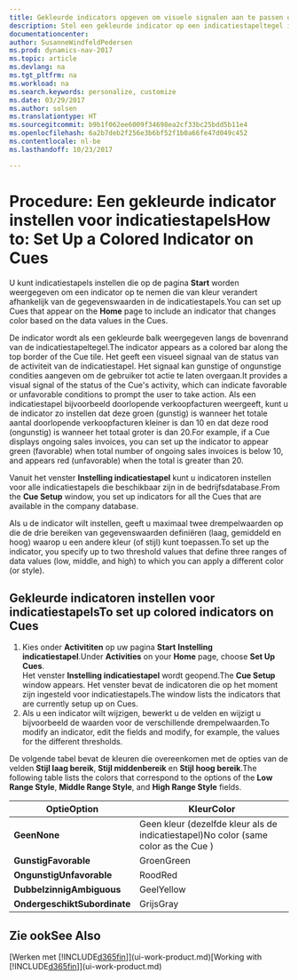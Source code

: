 ```yaml
---
title: Gekleurde indicators opgeven om visuele signalen aan te passen over de activiteit van een indicatiestapel
description: Stel een gekleurde indicator op een indicatiestapeltegel in om een aangepast visueel signaal van de activiteit van de indicatiestapel te bieden.
documentationcenter: 
author: SusanneWindfeldPedersen
ms.prod: dynamics-nav-2017
ms.topic: article
ms.devlang: na
ms.tgt_pltfrm: na
ms.workload: na
ms.search.keywords: personalize, customize
ms.date: 03/29/2017
ms.author: solsen
ms.translationtype: HT
ms.sourcegitcommit: b9b1f062ee6009f34698ea2cf33bc25bdd5b11e4
ms.openlocfilehash: 6a2b7deb2f256e3b6bf52f1b0a66fe47d049c452
ms.contentlocale: nl-be
ms.lasthandoff: 10/23/2017

---
```

# <a name="how-to-set-up-a-colored-indicator-on-cues"></a><span data-ttu-id="ad179-103">Procedure: Een gekleurde indicator instellen voor indicatiestapels</span><span class="sxs-lookup"><span data-stu-id="ad179-103">How to: Set Up a Colored Indicator on Cues</span></span>
<span data-ttu-id="ad179-104">U kunt indicatiestapels instellen die op de pagina **Start** worden weergegeven om een indicator op te nemen die van kleur verandert afhankelijk van de gegevenswaarden in de indicatiestapels.</span><span class="sxs-lookup"><span data-stu-id="ad179-104">You can set up Cues that appear on the **Home** page to include an indicator that changes color based on the data values in the Cues.</span></span>

<span data-ttu-id="ad179-105">De indicator wordt als een gekleurde balk weergegeven langs de bovenrand van de indicatiestapeltegel.</span><span class="sxs-lookup"><span data-stu-id="ad179-105">The indicator appears as a colored bar along the top border of the Cue tile.</span></span> <span data-ttu-id="ad179-106">Het geeft een visueel signaal van de status van de activiteit van de indicatiestapel. Het signaal kan gunstige of ongunstige condities aangeven om de gebruiker tot actie te laten overgaan.</span><span class="sxs-lookup"><span data-stu-id="ad179-106">It provides a visual signal of the status of the Cue's activity, which can indicate favorable or unfavorable conditions to prompt the user to take action.</span></span> <span data-ttu-id="ad179-107">Als een indicatiestapel bijvoorbeeld doorlopende verkoopfacturen weergeeft, kunt u de indicator zo instellen dat deze groen (gunstig) is wanneer het totale aantal doorlopende verkoopfacturen kleiner is dan 10 en dat deze rood (ongunstig) is wanneer het totaal groter is dan 20.</span><span class="sxs-lookup"><span data-stu-id="ad179-107">For example, if a Cue displays ongoing sales invoices, you can set up the indicator to appear green (favorable) when total number of ongoing sales invoices is below 10, and appears red (unfavorable) when the total is greater than 20.</span></span>

<span data-ttu-id="ad179-108">Vanuit het venster **Instelling indicatiestapel** kunt u indicatoren instellen voor alle indicatiestapels die beschikbaar zijn in de bedrijfsdatabase.</span><span class="sxs-lookup"><span data-stu-id="ad179-108">From the **Cue Setup** window, you set up indicators for all the Cues that are available in the company database.</span></span>

<span data-ttu-id="ad179-109">Als u de indicator wilt instellen, geeft u maximaal twee drempelwaarden op die de drie bereiken van gegevenswaarden definiëren (laag, gemiddeld en hoog) waarop u een andere kleur (of stijl) kunt toepassen.</span><span class="sxs-lookup"><span data-stu-id="ad179-109">To set up the indicator, you specify up to two threshold values that define three ranges of data values (low, middle, and high) to which you can apply a different color (or style).</span></span>

## <a name="to-set-up-colored-indicators-on-cues"></a><span data-ttu-id="ad179-110">Gekleurde indicatoren instellen voor indicatiestapels</span><span class="sxs-lookup"><span data-stu-id="ad179-110">To set up colored indicators on Cues</span></span>
1. <span data-ttu-id="ad179-111">Kies onder **Activititen** op uw pagina **Start** **Instelling indicatiestapel**.</span><span class="sxs-lookup"><span data-stu-id="ad179-111">Under **Activities** on your **Home** page, choose **Set Up Cues**.</span></span>  
   <span data-ttu-id="ad179-112">Het venster **Instelling indicatiestapel** wordt geopend.</span><span class="sxs-lookup"><span data-stu-id="ad179-112">The **Cue Setup** window appears.</span></span> <span data-ttu-id="ad179-113">Het venster bevat de indicatoren die op het moment zijn ingesteld voor indicatiestapels.</span><span class="sxs-lookup"><span data-stu-id="ad179-113">The window lists the indicators that are currently setup up on Cues.</span></span>
2. <span data-ttu-id="ad179-114">Als u een indicator wilt wijzigen, bewerkt u de velden en wijzigt u bijvoorbeeld de waarden voor de verschillende drempelwaarden.</span><span class="sxs-lookup"><span data-stu-id="ad179-114">To modify an indicator, edit the fields and modify, for example, the values for the different thresholds.</span></span>  

<span data-ttu-id="ad179-115">De volgende tabel bevat de kleuren die overeenkomen met de opties van de velden **Stijl laag bereik**, **Stijl middenbereik** en **Stijl hoog bereik**.</span><span class="sxs-lookup"><span data-stu-id="ad179-115">The following table lists the colors that correspond to the options of the **Low Range Style**, **Middle Range Style**, and **High Range Style** fields.</span></span>

| <span data-ttu-id="ad179-116">Optie</span><span class="sxs-lookup"><span data-stu-id="ad179-116">Option</span></span> | <span data-ttu-id="ad179-117">Kleur</span><span class="sxs-lookup"><span data-stu-id="ad179-117">Color</span></span> |
| --- | --- |
| <span data-ttu-id="ad179-118">**Geen**</span><span class="sxs-lookup"><span data-stu-id="ad179-118">**None**</span></span> |<span data-ttu-id="ad179-119">Geen kleur (dezelfde kleur als de indicatiestapel)</span><span class="sxs-lookup"><span data-stu-id="ad179-119">No color (same color as the Cue )</span></span>|
| <span data-ttu-id="ad179-120">**Gunstig**</span><span class="sxs-lookup"><span data-stu-id="ad179-120">**Favorable**</span></span> |<span data-ttu-id="ad179-121">Groen</span><span class="sxs-lookup"><span data-stu-id="ad179-121">Green</span></span> |
| <span data-ttu-id="ad179-122">**Ongunstig**</span><span class="sxs-lookup"><span data-stu-id="ad179-122">**Unfavorable**</span></span> |<span data-ttu-id="ad179-123">Rood</span><span class="sxs-lookup"><span data-stu-id="ad179-123">Red</span></span> |
| <span data-ttu-id="ad179-124">**Dubbelzinnig**</span><span class="sxs-lookup"><span data-stu-id="ad179-124">**Ambiguous**</span></span> |<span data-ttu-id="ad179-125">Geel</span><span class="sxs-lookup"><span data-stu-id="ad179-125">Yellow</span></span> |
| <span data-ttu-id="ad179-126">**Ondergeschikt**</span><span class="sxs-lookup"><span data-stu-id="ad179-126">**Subordinate**</span></span> |<span data-ttu-id="ad179-127">Grijs</span><span class="sxs-lookup"><span data-stu-id="ad179-127">Gray</span></span> |

## <a name="see-also"></a><span data-ttu-id="ad179-128">Zie ook</span><span class="sxs-lookup"><span data-stu-id="ad179-128">See Also</span></span>
<span data-ttu-id="ad179-129">[Werken met [!INCLUDE[d365fin](includes/d365fin_md.md)]](ui-work-product.md)</span><span class="sxs-lookup"><span data-stu-id="ad179-129">[Working with [!INCLUDE[d365fin](includes/d365fin_md.md)]](ui-work-product.md)</span></span>

